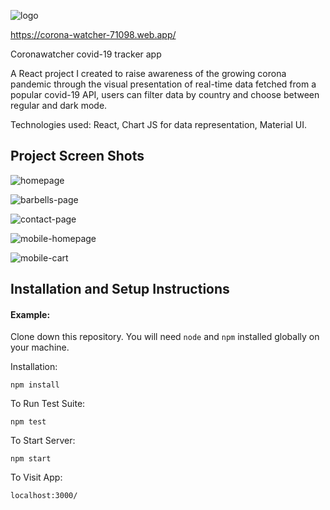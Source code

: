 ![logo](https://i.postimg.cc/fRJ077Rh/coronawatcher-logo-github.jpg)

https://corona-watcher-71098.web.app/

Coronawatcher covid-19 tracker app

A React project I created to raise awareness of the growing corona pandemic through the visual presentation of real-time data fetched from a popular covid-19 API, users can filter data by country and choose between regular and dark mode.

Technologies used: React, Chart JS for data representation, Material UI.

## Project Screen Shots

![homepage](https://i.postimg.cc/wjGj9SzC/coronawatcher-desktop.jpg)

![barbells-page](https://i.postimg.cc/h4LvVy8m/coronawatcher-darkmode-desktop.jpg)

![contact-page](https://i.postimg.cc/ydBw0ppM/powerstore-desktop-contact.jpg)

![mobile-homepage](https://i.postimg.cc/65zQm8m5/coronawatcher-mobile.jpg)

![mobile-cart](https://i.postimg.cc/RVvFd7GD/coronawatcher-darkmode-mobile.jpg)

## Installation and Setup Instructions

#### Example:

Clone down this repository. You will need `node` and `npm` installed globally on your machine.

Installation:

`npm install`

To Run Test Suite:

`npm test`

To Start Server:

`npm start`

To Visit App:

`localhost:3000/`
